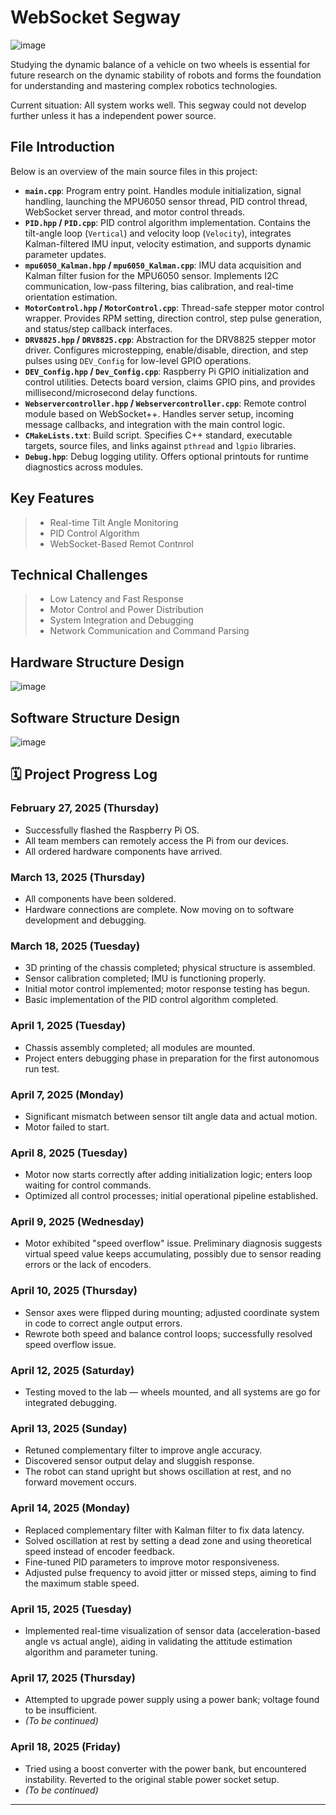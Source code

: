 WebSocket Segway
======
![image](https://github.com/zeolead/zeolead--real-time-embedded-team7/blob/main/WebSocket%20Segway.jpg)

Studying the dynamic balance of a vehicle on two wheels is essential for future research on the dynamic stability of robots and forms the foundation for understanding and mastering complex robotics technologies.

Current situation: All system works well. This segway could not develop further unless it has a independent power source.
## File Introduction

Below is an overview of the main source files in this project:

- **`main.cpp`**: Program entry point. Handles module initialization, signal handling, launching the MPU6050 sensor thread, PID control thread, WebSocket server thread, and motor control threads.
- **`PID.hpp` / `PID.cpp`**: PID control algorithm implementation. Contains the tilt-angle loop (`Vertical`) and velocity loop (`Velocity`), integrates Kalman-filtered IMU input, velocity estimation, and supports dynamic parameter updates.
- **`mpu6050_Kalman.hpp` / `mpu6050_Kalman.cpp`**: IMU data acquisition and Kalman filter fusion for the MPU6050 sensor. Implements I2C communication, low-pass filtering, bias calibration, and real-time orientation estimation.
- **`MotorControl.hpp` / `MotorControl.cpp`**: Thread-safe stepper motor control wrapper. Provides RPM setting, direction control, step pulse generation, and status/step callback interfaces.
- **`DRV8825.hpp` / `DRV8825.cpp`**: Abstraction for the DRV8825 stepper motor driver. Configures microstepping, enable/disable, direction, and step pulses using `DEV_Config` for low-level GPIO operations.
- **`DEV_Config.hpp` / `Dev_Config.cpp`**: Raspberry Pi GPIO initialization and control utilities. Detects board version, claims GPIO pins, and provides millisecond/microsecond delay functions.
- **`Webservercontroller.hpp` / `Webservercontroller.cpp`**: Remote control module based on WebSocket++. Handles server setup, incoming message callbacks, and integration with the main control logic.
- **`CMakeLists.txt`**: Build script. Specifies C++ standard, executable targets, source files, and links against `pthread` and `lgpio` libraries.
- **`Debug.hpp`**: Debug logging utility. Offers optional printouts for runtime diagnostics across modules.
## Key Features
>* Real-time Tilt Angle Monitoring
>* PID Control Algorithm
>* WebSocket-Based Remot Contnrol
## Technical Challenges
>* Low Latency and Fast Response
>* Motor Control and Power Distribution
>* System Integration and Debugging
>* Network Communication and Command Parsing
## Hardware Structure Design
![image](https://github.com/zeolead/zeolead--real-time-embedded-team7/blob/main/Hardware%20Structure%20Design.jpg)
## Software Structure Design
![image](https://github.com/zeolead/zeolead--real-time-embedded-team7/blob/main/Software%20Structure%20Design.jpg)

## 🗓️ Project Progress Log

### February 27, 2025 (Thursday)
- Successfully flashed the Raspberry Pi OS.
- All team members can remotely access the Pi from our devices.
- All ordered hardware components have arrived.

### March 13, 2025 (Thursday)
- All components have been soldered.
- Hardware connections are complete. Now moving on to software development and debugging.

### March 18, 2025 (Tuesday)
- 3D printing of the chassis completed; physical structure is assembled.
- Sensor calibration completed; IMU is functioning properly.
- Initial motor control implemented; motor response testing has begun.
- Basic implementation of the PID control algorithm completed.

### April 1, 2025 (Tuesday)
- Chassis assembly completed; all modules are mounted.
- Project enters debugging phase in preparation for the first autonomous run test.

### April 7, 2025 (Monday)
- Significant mismatch between sensor tilt angle data and actual motion.
- Motor failed to start.

### April 8, 2025 (Tuesday)
- Motor now starts correctly after adding initialization logic; enters loop waiting for control commands.
- Optimized all control processes; initial operational pipeline established.

### April 9, 2025 (Wednesday)
- Motor exhibited "speed overflow" issue. Preliminary diagnosis suggests virtual speed value keeps accumulating, possibly due to sensor reading errors or the lack of encoders.

### April 10, 2025 (Thursday)
- Sensor axes were flipped during mounting; adjusted coordinate system in code to correct angle output errors.
- Rewrote both speed and balance control loops; successfully resolved speed overflow issue.

### April 12, 2025 (Saturday)
- Testing moved to the lab — wheels mounted, and all systems are go for integrated debugging.

### April 13, 2025 (Sunday)
- Retuned complementary filter to improve angle accuracy.
- Discovered sensor output delay and sluggish response.
- The robot can stand upright but shows oscillation at rest, and no forward movement occurs.

### April 14, 2025 (Monday)
- Replaced complementary filter with Kalman filter to fix data latency.
- Solved oscillation at rest by setting a dead zone and using theoretical speed instead of encoder feedback.
- Fine-tuned PID parameters to improve motor responsiveness.
- Adjusted pulse frequency to avoid jitter or missed steps, aiming to find the maximum stable speed.

### April 15, 2025 (Tuesday)
- Implemented real-time visualization of sensor data (acceleration-based angle vs actual angle), aiding in validating the attitude estimation algorithm and parameter tuning.

### April 17, 2025 (Thursday)
- Attempted to upgrade power supply using a power bank; voltage found to be insufficient.
- *(To be continued)*

### April 18, 2025 (Friday)
- Tried using a boost converter with the power bank, but encountered instability. Reverted to the original stable power socket setup.
- *(To be continued)*


---

